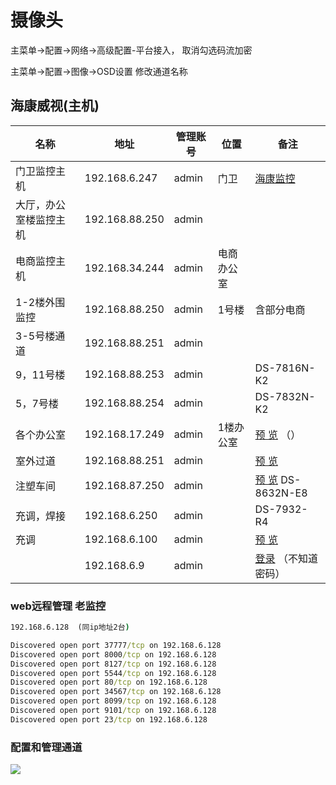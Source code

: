 # 摄像头

主菜单->配置->网络->高级配置-平台接入， 取消勾选码流加密



主菜单->配置->图像->OSD设置 修改通道名称

## 海康威视(主机)

| 名称                   | 地址           | 管理账号 | 位置       | 备注                                                         |
| ---------------------- | -------------- | -------- | ---------- | ------------------------------------------------------------ |
| 门卫监控主机           | 192.168.6.247  | admin    | 门卫       | [海康监控](http://192.168.88.251/doc/page/login.asp?_1676007437416) |
| 大厅，办公室楼监控主机 | 192.168.88.250 | admin    |            |                                                              |
| 电商监控主机           | 192.168.34.244 | admin    | 电商办公室 |                                                              |
| 1-2楼外围监控          | 192.168.88.250 | admin    | 1号楼      | 含部分电商                                                   |
| 3-5号楼通道            | 192.168.88.251 | admin    |            |                                                              |
| 9，11号楼              | 192.168.88.253 | admin    |            | DS-7816N-K2                                                  |
| 5，7号楼               | 192.168.88.254 | admin    |            | DS-7832N-K2                                                  |
| 各个办公室             | 192.168.17.249 | admin    | 1楼办公室  | [预 览](http://192.168.17.249/doc/page/preview.asp) （）     |
| 室外过道               | 192.168.88.251 | admin    |            | [预 览](http://192.168.6.247/doc/page/preview.asp)           |
| 注塑车间               | 192.168.87.250 | admin    |            | [预 览](http://192.168.87.250/doc/page/preview.asp) DS-8632N-E8 |
| 充调，焊接             | 192.168.6.250  | admin    |            | DS-7932-R4                                                   |
| 充调                   | 192.168.6.100  | admin    |            | [预 览](http://192.168.6.100/doc/page/preview.asp)           |
|                        | 192.168.6.9    | admin    |            | [登录](http://192.168.6.9/doc/page/login.asp?_1677204535599) （不知道密码） |




### web远程管理 老监控

```cmd
192.168.6.128  (同ip地址2台)

Discovered open port 37777/tcp on 192.168.6.128
Discovered open port 8000/tcp on 192.168.6.128
Discovered open port 8127/tcp on 192.168.6.128
Discovered open port 5544/tcp on 192.168.6.128
Discovered open port 80/tcp on 192.168.6.128
Discovered open port 34567/tcp on 192.168.6.128
Discovered open port 8099/tcp on 192.168.6.128
Discovered open port 9101/tcp on 192.168.6.128
Discovered open port 23/tcp on 192.168.6.128
```





### 配置和管理通道



![](./imgs/监控通道管理.png)